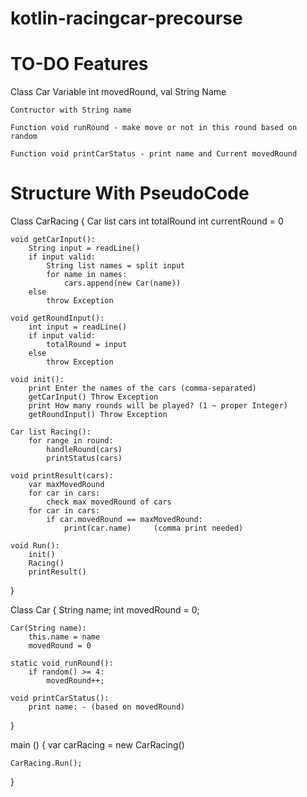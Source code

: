 # kotlin-racingcar-precourse

# TO-DO Features
Class Car
	Variable int movedRound, val String Name
	
	Contructor with String name

	Function void runRound - make move or not in this round based on random
	
	Function void printCarStatus - print name and Current movedRound


# Structure With PseudoCode

Class CarRacing {
	Car list cars
	int totalRound
	int	currentRound = 0

	void getCarInput():
		String input = readLine()
		if input valid:
			String list names = split input
			for name in names:
				cars.append(new Car(name))
		else
			throw Exception

	void getRoundInput():
		int input = readLine()
		if input valid:
			totalRound = input
		else
			throw Exception

	void init():
		print Enter the names of the cars (comma-separated)
		getCarInput() Throw Exception
		print How many rounds will be played? (1 ~ proper Integer)
		getRoundInput() Throw Exception

	Car list Racing():
		for range in round:
			handleRound(cars)
			printStatus(cars)

	void printResult(cars):
		var maxMovedRound
		for car in cars:
			check max movedRound of cars
		for car in cars:
			if car.movedRound == maxMovedRound:
				print(car.name) 	(comma print needed)

	void Run():
		init()
		Racing()
		printResult()
}

Class Car {
	String name;
	int movedRound = 0;

	Car(String name):
		this.name = name
		movedRound = 0

	static void runRound():
		if random() >= 4:
			movedRound++;

	void printCarStatus():
		print name: - (based on movedRound)
}

main () {
	var carRacing = new CarRacing()
	
	CarRacing.Run();
}